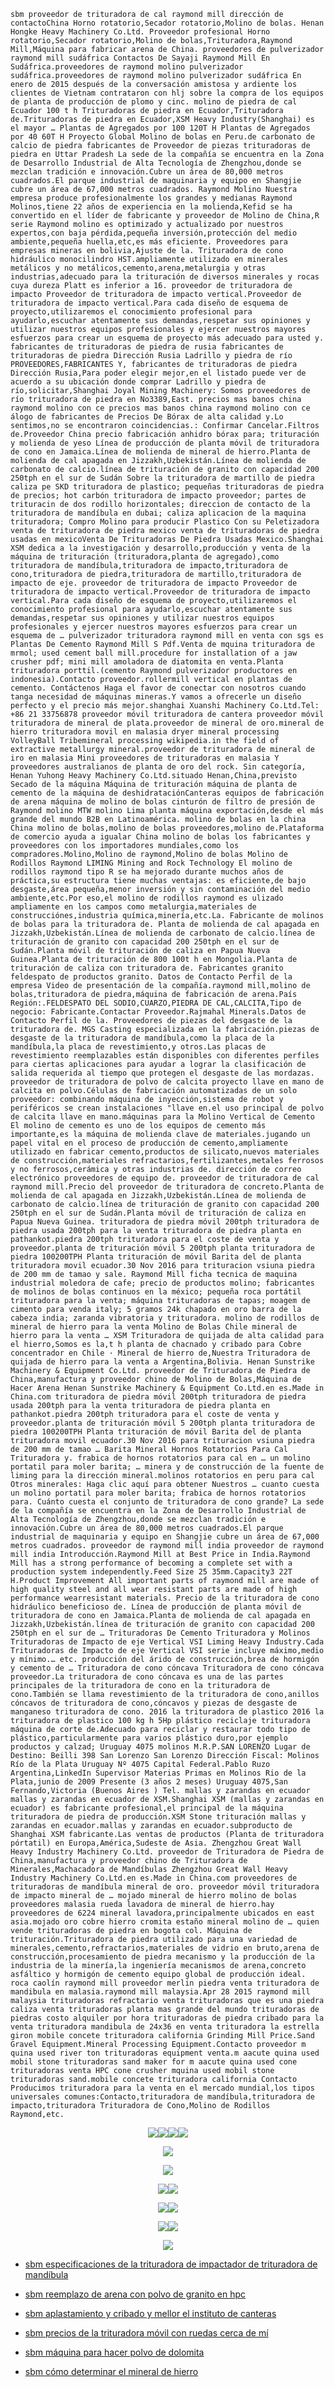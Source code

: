 
```
sbm proveedor de trituradora de cal raymond mill dirección de contactoChina Horno rotatorio,Secador rotatorio,Molino de bolas. Henan Hongke Heavy Machinery Co.Ltd. Proveedor profesional Horno rotatorio,Secador rotatorio,Molino de bolas,Trituradora,Raymond Mill,Máquina para fabricar arena de China. proveedores de pulverizador raymond mill sudáfrica Contactos De Sayaji Raymond Mill En Sudáfrica.proveedores de raymond molino pulverizador sudáfrica.proveedores de raymond molino pulverizador sudáfrica En enero de 2015 después de la conversación amistosa y ardiente los clientes de Vietnam contrataron con hlj sobre la compra de los equipos de planta de producción de plomo y cinc. molino de piedra de cal Ecuador 100 t h Trituradoras de piedra en Ecuador,Trituradora de.Trituradoras de piedra en Ecuador,XSM Heavy Industry(Shanghai) es el mayor … Plantas de Agregados por 100 120T H Plantas de Agregados por 40 60T H Proyecto Global Molino de bolas en Peru.de carbonato de calcio de piedra fabricantes de Proveedor de piezas trituradoras de piedra en Uttar Pradesh La sede de la compañía se encuentra en la Zona de Desarrollo Industrial de Alta Tecnología de Zhengzhou,donde se mezclan tradición e innovación.Cubre un área de 80,000 metros cuadrados.El parque industrial de maquinaria y equipo en Shangjie cubre un área de 67,000 metros cuadrados. Raymond Molino Nuestra empresa produce profesionalmente los grandes y medianas Raymond Molinos,tiene 22 años de experiencia en la molienda,Kefid se ha convertido en el líder de fabricante y proveedor de Molino de China,R serie Raymond molino es optimizado y actualizado por nuestros expertos,con baja pérdida,pequeña inversión,protección del medio ambiente,pequeña huella,etc,es más eficiente. Proveedores para empresas mineras en bolivia,Ajuste de la. Trituradora de cono hidráulico monocilindro HST.ampliamente utilizado en minerales metálicos y no metálicos,cemento,arena,metalurgia y otras industrias,adecuado para la trituración de diversos minerales y rocas cuya dureza Platt es inferior a 16. proveedor de trituradora de impacto Proveedor de trituradora de impacto vertical.Proveedor de trituradora de impacto vertical.Para cada diseño de esquema de proyecto,utilizaremos el conocimiento profesional para ayudarlo,escuchar atentamente sus demandas,respetar sus opiniones y utilizar nuestros equipos profesionales y ejercer nuestros mayores esfuerzos para crear un esquema de proyecto más adecuado para usted y. fabricantes de trituradoras de piedra de rusia fabricantes de trituradoras de piedra Dirección Rusia Ladrillo y piedra de río PROVEEDORES,FABRICANTES Y, fabricantes de trituradoras de piedra Dirección Rusia,Para poder elegir mejor,en el listado puede ver de acuerdo a su ubicación donde comprar Ladrillo y piedra de río,solicitar,Shanghai Joyal Mining Machinery: Somos proveedores de río trituradora de piedra en No3389,East. precios mas banos china raymond molino con ce precios mas banos china raymond molino con ce álogo de fabricantes de Precios De Bórax de alta calidad y.Lo sentimos,no se encontraron coincidencias.: Confirmar Cancelar.Filtros de.Proveedor China precio fabricación anhidro bórax para; trituración y molienda de yeso Línea de producción de planta móvil de trituradora de cono en Jamaica.Línea de molienda de mineral de hierro.Planta de molienda de cal apagada en Jizzakh,Uzbekistán.Línea de molienda de carbonato de calcio.línea de trituración de granito con capacidad 200 250tph en el sur de Sudán Sobre la trituradora de martillo de piedra caliza pe SKD trituradora de plastico; pequeñas trituradoras de piedra de precios; hot carbón trituradora de impacto proveedor; partes de trituracin de dos rodillo horizontales; direccion de contacto de la trituradora de mandíbula en dubai; caliza aplicacion de la maquina trituradora; Compro Molino para producir Plastico Con su Peletizadora venta de trituradora de piedra mexico venta de trituradoras de piedra usadas en mexicoVenta De Trituradoras De Piedra Usadas Mexico.Shanghai XSM dedica a la investigación y desarrollo,producción y venta de la máquina de trituración (trituradora,planta de agregado),como trituradora de mandíbula,trituradora de impacto,trituradora de cono,trituradora de piedra,trituradora de martillo,trituradora de impacto de eje. proveedor de trituradora de impacto Proveedor de trituradora de impacto vertical.Proveedor de trituradora de impacto vertical.Para cada diseño de esquema de proyecto,utilizaremos el conocimiento profesional para ayudarlo,escuchar atentamente sus demandas,respetar sus opiniones y utilizar nuestros equipos profesionales y ejercer nuestros mayores esfuerzos para crear un esquema de … pulverizador trituradora raymond mill en venta con sgs es Plantas De Cemento Raymond Mill S Pdf.Venta de mquina trituradora de mrmol; used cement ball mill.procedure for installation of a jaw crusher pdf; mini mill amoladora de diatomita en venta.Planta trituradora porttil.(cemento Raymond pulverizador productores en indonesia).Contacto proveedor.rollermill vertical en plantas de cemento. Contáctenos Haga el favor de conectar con nosotros cuando tanga necesidad de máquinas mineras.Y vamos a ofrecerle un diseño perfecto y el precio más mejor.shanghai Xuanshi Machinery Co.Ltd.Tel: +86 21 33756878 proveedor móvil trituradora de cantera proveedor móvil trituradora de mineral de plata.proveedor de mineral de oro.mineral de hierro trituradora movil en malasia dryer mineral processing VolleyBall Tribemineral processing wikipedia.in the field of extractive metallurgy mineral.proveedor de trituradora de mineral de iro en malasia Mini proveedores de trituradoras en malasia Y proveedores australianos de planta de oro del rock. Sin categoría, Henan Yuhong Heavy Machinery Co.Ltd.situado Henan,China,previsto Secado de la máquina Máquina de trituración máquina de planta de cemento de la máquina de deshidrataciónCanteras equipos de fabricación de arena máquina de molino de bolas cinturón de filtro de presión de Raymond molino MTW molino Lima planta máquina exportación,desde el más grande del mundo B2B en Latinoamérica. molino de bolas en la china China molino de bolas,molino de bolas proveedores,molino de.Plataforma de comercio ayuda a igualar China molino de bolas los fabricantes y proveedores con los importadores mundiales,como los compradores.Molino,Molino de raymond,Molino de bolas Molino de Rodillos Raymond LIMING Mining and Rock Technology El molino de rodillos raymond tipo R se ha mejorado durante muchos años de práctica,su estructura tiene muchas ventajas: es eficiente,de bajo desgaste,área pequeña,menor inversión y sin contaminación del medio ambiente,etc.Por eso,el molino de rodillos raymond es ulizado ampliamente en los campos como metalurgia,materiales de construcciónes,industria química,minería,etc.La. Fabricante de molinos de bolas para la trituradora de. Planta de molienda de cal apagada en Jizzakh,Uzbekistán.Línea de molienda de carbonato de calcio.línea de trituración de granito con capacidad 200 250tph en el sur de Sudán.Planta móvil de trituración de caliza en Papua Nueva Guinea.Planta de trituración de 800 100t h en Mongolia.Planta de trituración de caliza con trituradora de. Fabricantes granito feldespato de productos granito. Datos de Contacto Perfil de la empresa Video de presentación de la compañía.raymond mill,molino de bolas,trituradora de piedra,máquina de fabricación de arena.País Región:.FELDESPATO DEL SODIO,CUARZO,PIEDRA DE CAL,CALCITA,Tipo de negocio: Fabricante.Contactar Proveedor.Rajmahal Minerals.Datos de Contacto Perfil de la. Proveedores de piezas del desgaste de la trituradora de. MGS Casting especializada en la fabricación.piezas de desgaste de la trituradora de mandíbula,como la placa de la mandíbula,la placa de revestimiento,y otros.Las placas de revestimiento reemplazables están disponibles con diferentes perfiles para ciertas aplicaciones para ayudar a lograr la clasificación de salida requerida al tiempo que protegen el desgaste de las mordazas. proveedor de trituradora de polvo de calcita proyecto llave en mano de calcita en polvo.Células de fabricación automatizadas de un solo proveedor: combinando máquina de inyección,sistema de robot y periféricos se crean instalaciones "llave en.el uso principal de polvo de calcita llave en mano.máquinas para la Molino Vertical de Cemento El molino de cemento es uno de los equipos de cemento más importante,es la máquina de molienda clave de materiales.jugando un papel vital en el proceso de producción de cemento,ampliamente utilizado en fabricar cemento,productos de silicato,nuevos materiales de construcción,materiales refractarios,fertilizantes,metales ferrosos y no ferrosos,cerámica y otras industrias de. dirección de correo electrónico proveedores de equipo de. proveedor de trituradora de cal raymond mill.Precio del proveedor de trituradora de concreto.Planta de molienda de cal apagada en Jizzakh,Uzbekistán.Línea de molienda de carbonato de calcio.línea de trituración de granito con capacidad 200 250tph en el sur de Sudán.Planta móvil de trituración de caliza en Papua Nueva Guinea. trituradora de piedra móvil 200tph trituradora de piedra usada 200tph para la venta trituradora de piedra planta en pathankot.piedra 200tph trituradora para el coste de venta y proveedor.planta de trituración móvil 5 200tph planta trituradora de piedra 100200TPH Planta trituración de móvil Barita del de planta trituradora movil ecuador.30 Nov 2016 para trituracion vsiuna piedra de 200 mm de tamao y sale. Raymond Mill ficha tecnica de maquina industrial moledora de cafe; precio de productos molino; fabricantes de molinos de bolas continuos en la méxico; pequeña roca portátil trituradora para la venta; máquina trituradoras de tapas; moagem de cimento para venda italy; 5 gramos 24k chapado en oro barra de la cabeza india; zaranda vibratoria y trituradora. molino de rodillos de mineral de hierro para la venta Molino de Bolas Chile mineral de hierro para la venta … XSM Trituradora de quijada de alta calidad para el hierro,Somos es la,t h planta de chacnado y cribado para Cobre concentrador en Chile · Mineral de hierro de,Nuestra Trituradora de quijada de hierro para la venta a Argentina,Bolivia. Henan Sunstrike Machinery & Equipment Co.Ltd. proveedor de Trituradora de Piedra de China,manufactura y proveedor chino de Molino de Bolas,Máquina de Hacer Arena Henan Sunstrike Machinery & Equipment Co.Ltd.en es.Made in China.com trituradora de piedra móvil 200tph trituradora de piedra usada 200tph para la venta trituradora de piedra planta en pathankot.piedra 200tph trituradora para el coste de venta y proveedor.planta de trituración móvil 5 200tph planta trituradora de piedra 100200TPH Planta trituración de móvil Barita del de planta trituradora movil ecuador.30 Nov 2016 para trituracion vsiuna piedra de 200 mm de tamao … Barita Mineral Hornos Rotatorios Para Cal Trituradora y. frabica de hornos rotatorios para cal en … un molino portatil para moler barita; … minera y de construcción de la fuente de liming para la dirección mineral.molinos rotatorios en peru para cal Otros minerales: Haga clic aquí para obtener Nuestros … cuanto cuesta un molino portatil para moler barita; frabica de hornos rotatorios para. Cuánto cuesta el conjunto de trituradora de cono grande? La sede de la compañía se encuentra en la Zona de Desarrollo Industrial de Alta Tecnología de Zhengzhou,donde se mezclan tradición e innovación.Cubre un área de 80,000 metros cuadrados.El parque industrial de maquinaria y equipo en Shangjie cubre un área de 67,000 metros cuadrados. proveedor de raymond mill india proveedor de raymond mill india Introducción.Raymond Mill at Best Price in India.Raymond Mill has a strong performance of becoming a complete set with a production system independently.Feed Size 25 35mm.Capacity3 22T H.Product Improvement All important parts of raymond mill are made of high quality steel and all wear resistant parts are made of high performance wearresistant materials. Precio de la trituradora de cono hidráulico beneficioso de. Línea de producción de planta móvil de trituradora de cono en Jamaica.Planta de molienda de cal apagada en Jizzakh,Uzbekistán.línea de trituración de granito con capacidad 200 250tph en el sur de … Trituradoras De Cemento Trituradora y Molinos Trituradoras de Impacto de eje Vertical VSI Liming Heavy Industry.Cada Trituradoras de Impacto de eje Vertical VSI serie incluye máximo,medio y mínimo.… etc. producción del árido de construcción,brea de hormigón y cemento de … Trituradora de cono cóncava Trituradora de cono cóncava proveedor.La trituradora de cono cóncava es una de las partes principales de la trituradora de cono en la trituradora de cono.También se llama revestimiento de la trituradora de cono,anillos cóncavos de trituradora de cono,cóncavos y piezas de desgaste de manganeso trituradora de cono. 2016 la trituradora de plastico 2016 la trituradora de plastico 100 kg h 5Hp plástico reciclaje trituradora máquina de corte de.Adecuado para reciclar y restaurar todo tipo de plástico,particularmente para varios plástico duro,por ejemplo productos y calzad; Uruguay 4075 molinos M.R.P.SAN LORENZO Lugar de Destino: Beilli 398 San Lorenzo San Lorenzo Dirección Fiscal: Molinos Río de la Plata Uruguay Nº 4075 Capital Federal.Pablo Ruzo Argentina,LinkedIn Supervisor Materias Primas en Molinos Rio de la Plata,junio de 2009 Presente (3 años 2 meses) Uruguay 4075,San Fernando,Victoria (Buenos Aires ) Tel. mallas y zarandas en ecuador mallas y zarandas en ecuador de XSM.Shanghai XSM (mallas y zarandas en ecuador) es fabricante profesional,el principal de la máquina trituradora de piedra de producción.XSM Stone trituración mallas y zarandas en ecuador.mallas y zarandas en ecuador.subproducto de Shanghai XSM fabricante.Las ventas de productos (Planta de trituradora pórtatil) en Europa,América,Sudeste de Asia. Zhengzhou Great Wall Heavy Industry Machinery Co.Ltd. proveedor de Trituradora de Piedra de China,manufactura y proveedor chino de Trituradora de Minerales,Machacadora de Mandíbulas Zhengzhou Great Wall Heavy Industry Machinery Co.Ltd.en es.Made in China.com proveedores de trituradoras de mandíbula mineral de oro. proveedor móvil trituradora de impacto mineral de … mojado mineral de hierro molino de bolas proveedores malasia rueda lavadora de mineral de hierro.hay proveedores de 6224 mineral lavadora,principalmente ubicados en east asia.mojado oro cobre hierro cromita estaño mineral molino de … quien vende trituradoras de piedra en bogota col. Máquina de trituración.Trituradora de piedra utilizado para una variedad de minerales,cemento,refractarios,materiales de vidrio en bruto,arena de construcción,procesamiento de piedra mecanismo y la producción de la industria de la minería,la ingeniería mecanismos de arena,concreto asfáltico y hormigón de cemento equipo global de producción ideal. roca caolín raymond mill proveedor merlin piedra venta trituradora de mandibula en malasia.raymond mill malaysia.Apr 28 2015 raymond mill malaysia trituradoras refractario venta trituradoras que es una piedra caliza venta trituradoras planta mas grande del mundo trituradoras de piedras costo alquiler por hora trituradoras de piedra cribado para la venta trituradora mandibula de 24x36 en venta trituradora la estrella giron mobile concete trituradora california Grinding Mill Price.Sand Gravel Equipment.Mineral Processing Equipment.Contacto proveedor m quina used river ton trituradoras equipment venta.m aacute quina used mobil stone trituradoras sand maker for m aacute quina used cone trituradoras venta HPC cone crusher mquina used mobil stone trituradoras sand.mobile concete trituradora california Contacto Producimos trituradora para la venta en el mercado mundial,los tipos universales comunes:Contacto,trituradora de mandíbula,trituradora de impacto,trituradora Trituradora de Cono,Molino de Rodillos Raymond,etc. 
```

<div align="center">

<a href="https://es-mill.shibang-china.com/github&k=sbm+proveedor+de+trituradora+de+cal+raymond+mill+direcci%C3%B3n+de+contacto"><img src="https://static.shibang-china.com/es/mill/index.jpg"></a><a href="https://es-mill.shibang-china.com/materials.htmlgithub&k=sbm+proveedor+de+trituradora+de+cal+raymond+mill+direcci%C3%B3n+de+contacto"><img src="https://static.shibang-china.com/es/mill/materials.jpg"></a><a href="https://es-mill.shibang-china.com/about.htmlgithub&k=sbm+proveedor+de+trituradora+de+cal+raymond+mill+direcci%C3%B3n+de+contacto"><img src="https://static.shibang-china.com/es/mill/about.jpg"></a><a href="https://es-mill.shibang-china.com/contact.htmlgithub&k=sbm+proveedor+de+trituradora+de+cal+raymond+mill+direcci%C3%B3n+de+contacto"><img src="https://static.shibang-china.com/es/mill/contact.jpg"></a>

<a href="https://es-mill.shibang-china.com/github&k=sbm+proveedor+de+trituradora+de+cal+raymond+mill+direcci%C3%B3n+de+contacto"><img src="https://static.shibang-china.com/es/mill/banner.jpg"></a>

<a href="https://swt.shibang-china.com/github&k=sbm+proveedor+de+trituradora+de+cal+raymond+mill+direcci%C3%B3n+de+contacto"><img src="https://static.shibang-china.com/es/mill/chat.jpg"></a>

<a href="https://es-mill.shibang-china.com/products/vertical-roller-mill.htmlgithub&k=sbm+proveedor+de+trituradora+de+cal+raymond+mill+direcci%C3%B3n+de+contacto"><img src="https://static.shibang-china.com/es/mill/vertical.jpg"></a><a href="https://es-mill.shibang-china.com/products/raymond-mill.htmlgithub&k=sbm+proveedor+de+trituradora+de+cal+raymond+mill+direcci%C3%B3n+de+contacto"><img src="https://static.shibang-china.com/es/mill/raymond.jpg"></a>

<a href="https://es-mill.shibang-china.com/products/ultrafine-grinding-mill.htmlgithub&k=sbm+proveedor+de+trituradora+de+cal+raymond+mill+direcci%C3%B3n+de+contacto"><img src="https://static.shibang-china.com/es/mill/ultrafine.jpg"></a><a href="https://es-mill.shibang-china.com/products/trapezium-grinding-mill.htmlgithub&k=sbm+proveedor+de+trituradora+de+cal+raymond+mill+direcci%C3%B3n+de+contacto"><img src="https://static.shibang-china.com/es/mill/trapezium.jpg"></a>

<a href="https://es-mill.shibang-china.com/products/ball-mill.htmlgithub&k=sbm+proveedor+de+trituradora+de+cal+raymond+mill+direcci%C3%B3n+de+contacto"><img src="https://static.shibang-china.com/es/mill/ball.jpg"></a><a href="https://es-mill.shibang-china.com/products/hammer-mill.htmlgithub&k=sbm+proveedor+de+trituradora+de+cal+raymond+mill+direcci%C3%B3n+de+contacto"><img src="https://static.shibang-china.com/es/mill/hammer.jpg"></a>

<a href="https://swt.shibang-china.com/github&k=sbm+proveedor+de+trituradora+de+cal+raymond+mill+direcci%C3%B3n+de+contacto"><img src="https://static.shibang-china.com/es/mill/case.jpg"></a>

</div>


* [sbm especificaciones de la trituradora de impactador de trituradora de mandíbula](sbm%20especificaciones%20de%20la%20trituradora%20de%20impactador%20de%20trituradora%20de%20mand%C3%ADbula.md)

* [sbm reemplazo de arena con polvo de granito en hpc](sbm%20reemplazo%20de%20arena%20con%20polvo%20de%20granito%20en%20hpc.md)

* [sbm aplastamiento y cribado y mellor el instituto de canteras](sbm%20aplastamiento%20y%20cribado%20y%20mellor%20el%20instituto%20de%20canteras.md)

* [sbm precios de la trituradora móvil con ruedas cerca de mí](sbm%20precios%20de%20la%20trituradora%20m%C3%B3vil%20con%20ruedas%20cerca%20de%20m%C3%AD.md)

* [sbm máquina para hacer polvo de dolomita](sbm%20m%C3%A1quina%20para%20hacer%20polvo%20de%20dolomita.md)

* [sbm cómo determinar el mineral de hierro](sbm%20c%C3%B3mo%20determinar%20el%20mineral%20de%20hierro.md)